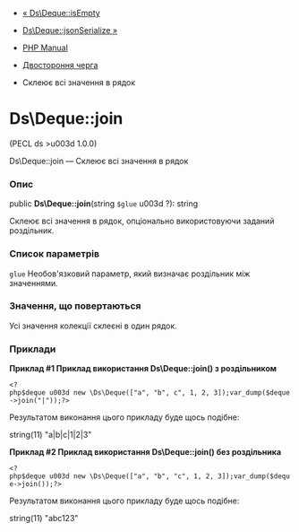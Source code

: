 - [« Ds\Deque::isEmpty](ds-deque.isempty.md)
- [Ds\Deque::jsonSerialize »](ds-deque.jsonserialize.md)

- [PHP Manual](index.md)
- [Двостороння черга](class.ds-deque.md)
- Склеює всі значення в рядок

# Ds\Deque::join

(PECL ds \>u003d 1.0.0)

Ds\Deque::join — Склеює всі значення в рядок

### Опис

public **Ds\Deque::join**(string `$glue` u003d ?): string

Склеює всі значення в рядок, опціонально використовуючи заданий
роздільник.

### Список параметрів

`glue`
Необов'язковий параметр, який визначає роздільник між значеннями.

### Значення, що повертаються

Усі значення колекції склеєні в один рядок.

### Приклади

**Приклад #1 Приклад використання **Ds\Deque::join()** з роздільником**

` <?php$deque u003d new \Ds\Deque(["a", "b", c", 1, 2, 3]);var_dump($deque->join("|"));?> `

Результатом виконання цього прикладу буде щось подібне:

string(11) "a|b|c|1|2|3"

**Приклад #2 Приклад використання **Ds\Deque::join()** без роздільника**

` <?php$deque u003d new \Ds\Deque(["a", "b", "c", 1, 2, 3]);var_dump($deque->join());?> `

Результатом виконання цього прикладу буде щось подібне:

string(11) "abc123"
